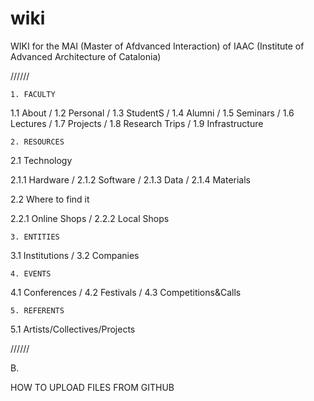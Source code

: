 # wiki

WIKI for the MAI (Master of Afdvanced Interaction) of IAAC (Institute of Advanced Architecture of Catalonia)

//////

	1. FACULTY

1.1 About / 
1.2 Personal / 
1.3 StudentS / 
1.4 Alumni / 
1.5 Seminars / 
1.6 Lectures / 
1.7 Projects / 
1.8 Research Trips / 
1.9 Infrastructure

	2. RESOURCES

2.1 Technology
 
2.1.1 Hardware / 
2.1.2 Software / 
2.1.3 Data / 
2.1.4 Materials

2.2 Where to find it

2.2.1 Online Shops / 
2.2.2 Local Shops

	3. ENTITIES

3.1 Institutions / 
3.2 Companies

	4. EVENTS

4.1 Conferences / 
4.2 Festivals / 
4.3 Competitions&Calls

	5. REFERENTS

5.1 Artists/Collectives/Projects



//////

B.

HOW TO UPLOAD FILES FROM GITHUB



